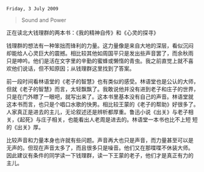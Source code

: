 `Friday, 3 July 2009`
> Sound and Power

正在读北大钱理群的两本书：《我的精神自传》和《心灵的探寻》

钱理群的想法有一种笨拙而锋利的力量。这力量像是来自大地的深层，看似沉闷
却能给人心灵巨大的震撼。相比较其他如周国平只是发出些声音罢了，而余秋雨
只是呻吟。他们是活在文字里的辛勤的蜜蜂或懒惰的青虫。我之前直觉上就不喜
欢他们说话，但不知原因；从钱理群这里找到了答案。

前一段时间看林语堂的《老子的智慧》也有类似的感受。林语堂也是公认的大师，
但就《老子的智慧》而言，太轻飘飘了。我敢说他并没有进到老子和庄子的世界，
只是在门外瞟了一眼吧，就写出来了。这本书里基本没有自己的声音。林语堂就
这本书而言，也只是个唱口水歌的快男。相比较王蒙的《老子的帮助》好很多了。
人家真正是进去的主儿，无论叙述还是辨析都厚重。鲁迅小说《出关》与老子相
关，《起死》与庄子相关，也能看出人老周是进去的。林语堂一本书也比不上短
短的《出关》厚。

比较声音和力量本身也许就有些问题。声音再大也只是声音，而力量甚至可以是
无声的。但现在声音太多了，而且很多只是噪音。他们又在那喋喋不休装大师。
因此建议有条件的同学读一下钱理群，读一下王蒙的老子，他们才是真正有力的
主儿。

